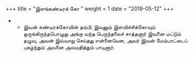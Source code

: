 ﻿+++
title = "இளங்கண்டீரக் கோ  "
weight = 1
date = "2019-05-12"
+++


- -  இவன் கண்டீரக்கோவின் தம்பி; இவனும் இளவிச்சிக்கோவும் ஒருங்கிருந்தபொழுது அங்கு வந்த பெருந்தலைச் சாத்தனார் இவனை மட்டும் தழுவ, அவன் இவ்வாறு செய்தது என்னையென, அவர் இவன் மேம்பாட்டைப் புகழ்ந்தும் அவனை அவமதித்தும் பாடினார். 

